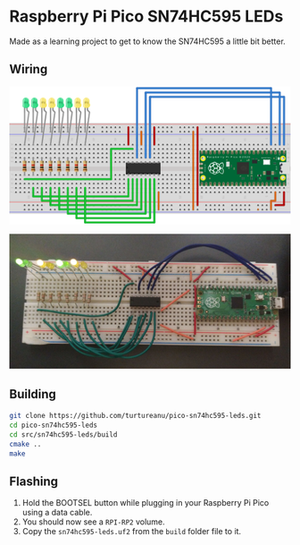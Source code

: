 # Raspberry Pi Pico SN74HC595 LEDs

Made as a learning project to get to know the SN74HC595 a little bit better.

## Wiring

![Fritzing wiring diagram](/Pico-breadboard_fritzing.svg)

![Working demo](/real-life-demo.jpeg)

## Building

```sh
git clone https://github.com/turtureanu/pico-sn74hc595-leds.git
cd pico-sn74hc595-leds
cd src/sn74hc595-leds/build
cmake ..
make
```

## Flashing

1. Hold the BOOTSEL button while plugging in your Raspberry Pi Pico using a data cable.
2. You should now see a `RPI-RP2` volume.
3. Copy the `sn74hc595-leds.uf2` from the `build` folder file to it.
